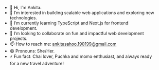 - 👋 Hi, I’m Ankita.
- 👀 I’m interested in building scalable web applications and exploring new technologies.
- 🌱 I’m currently learning TypeScript and Next.js for frontend development.
- 💞️ I’m looking to collaborate on fun and impactful web development projects.
- 📫 How to reach me: ankitasahoo.190199@gmail.com
- 😄 Pronouns: She/Her.
- ⚡ Fun fact: Chai lover, Puchka and momo enthusiast, and always ready for a new travel adventure!

<!---
ankiitas/ankiitas is a ✨ special ✨ repository because its `README.md` (this file) appears on your GitHub profile.
You can click the Preview link to take a look at your changes.
--->
